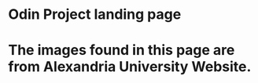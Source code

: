 # Odin Project landing page
# The images found in this page are from Alexandria University Website.
    